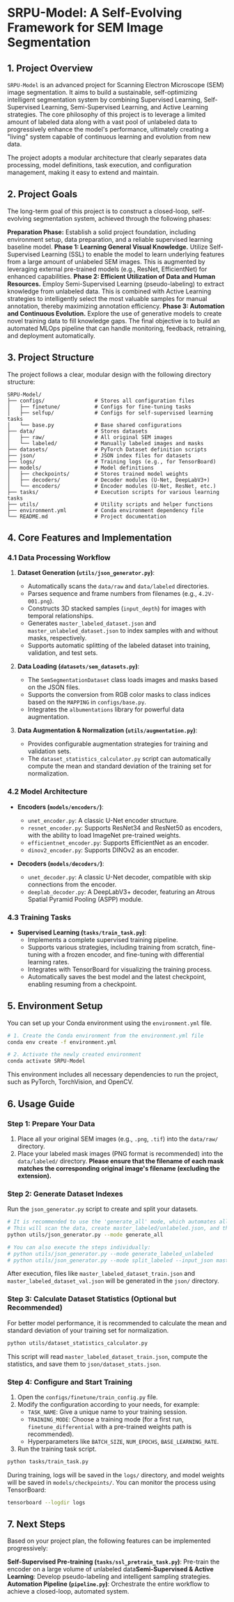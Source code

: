 # SRPU-Model: A Self-Evolving Framework for SEM Image Segmentation

## 1\. Project Overview

`SRPU-Model` is an advanced project for Scanning Electron Microscope (SEM) image segmentation. It aims to build a sustainable, self-optimizing intelligent segmentation system by combining Supervised Learning, Self-Supervised Learning, Semi-Supervised Learning, and Active Learning strategies. The core philosophy of this project is to leverage a limited amount of labeled data along with a vast pool of unlabeled data to progressively enhance the model's performance, ultimately creating a "living" system capable of continuous learning and evolution from new data.

The project adopts a modular architecture that clearly separates data processing, model definitions, task execution, and configuration management, making it easy to extend and maintain.

## 2\. Project Goals

The long-term goal of this project is to construct a closed-loop, self-evolving segmentation system, achieved through the following phases:

**Preparation Phase:** Establish a solid project foundation, including environment setup, data preparation, and a reliable supervised learning baseline model.
  **Phase 1: Learning General Visual Knowledge.** Utilize Self-Supervised Learning (SSL) to enable the model to learn underlying features from a large amount of unlabeled SEM images. This is augmented by leveraging external pre-trained models (e.g., ResNet, EfficientNet) for enhanced capabilities.
  **Phase 2: Efficient Utilization of Data and Human Resources.** Employ Semi-Supervised Learning (pseudo-labeling) to extract knowledge from unlabeled data. This is combined with Active Learning strategies to intelligently select the most valuable samples for manual annotation, thereby maximizing annotation efficiency.
  **Phase 3: Automation and Continuous Evolution.** Explore the use of generative models to create novel training data to fill knowledge gaps. The final objective is to build an automated MLOps pipeline that can handle monitoring, feedback, retraining, and deployment automatically.

## 3\. Project Structure

The project follows a clear, modular design with the following directory structure:

```
SRPU-Model/
├── configs/                # Stores all configuration files
│   ├── finetune/           # Configs for fine-tuning tasks
│   ├── selfup/             # Configs for self-supervised learning tasks
│   └── base.py             # Base shared configurations
├── data/                   # Stores datasets
│   ├── raw/                # All original SEM images
│   └── labeled/            # Manually labeled images and masks
├── datasets/               # PyTorch Dataset definition scripts
├── json/                   # JSON index files for datasets
├── logs/                   # Training logs (e.g., for TensorBoard)
├── models/                 # Model definitions
│   ├── checkpoints/        # Stores trained model weights
│   ├── decoders/           # Decoder modules (U-Net, DeepLabV3+)
│   └── encoders/           # Encoder modules (U-Net, ResNet, etc.)
├── tasks/                  # Execution scripts for various learning tasks
├── utils/                  # Utility scripts and helper functions
├── environment.yml         # Conda environment dependency file
└── README.md               # Project documentation
```

## 4\. Core Features and Implementation

### 4.1 Data Processing Workflow

1.  **Dataset Generation (`utils/json_generator.py`)**:

      * Automatically scans the `data/raw` and `data/labeled` directories.
      * Parses sequence and frame numbers from filenames (e.g., `4.2V-001.png`).
      * Constructs 3D stacked samples (`input_depth`) for images with temporal relationships.
      * Generates `master_labeled_dataset.json` and `master_unlabeled_dataset.json` to index samples with and without masks, respectively.
      * Supports automatic splitting of the labeled dataset into training, validation, and test sets.

2.  **Data Loading (`datasets/sem_datasets.py`)**:

      * The `SemSegmentationDataset` class loads images and masks based on the JSON files.
      * Supports the conversion from RGB color masks to class indices based on the `MAPPING` in `configs/base.py`.
      * Integrates the `albumentations` library for powerful data augmentation.

3.  **Data Augmentation & Normalization (`utils/augmentation.py`)**:

      * Provides configurable augmentation strategies for training and validation sets.
      * The `dataset_statistics_calculator.py` script can automatically compute the mean and standard deviation of the training set for normalization.

### 4.2 Model Architecture

  * **Encoders (`models/encoders/`)**:

      * `unet_encoder.py`: A classic U-Net encoder structure.
      * `resnet_encoder.py`: Supports ResNet34 and ResNet50 as encoders, with the ability to load ImageNet pre-trained weights.
      * `efficientnet_encoder.py`: Supports EfficientNet as an encoder.
      * `dinov2_encoder.py`: Supports DINOv2 as an encoder.

  * **Decoders (`models/decoders/`)**:

      * `unet_decoder.py`: A classic U-Net decoder, compatible with skip connections from the encoder.
      * `deeplab_decoder.py`: A DeepLabV3+ decoder, featuring an Atrous Spatial Pyramid Pooling (ASPP) module.

### 4.3 Training Tasks

  * **Supervised Learning (`tasks/train_task.py`)**:
      * Implements a complete supervised training pipeline.
      * Supports various strategies, including training from scratch, fine-tuning with a frozen encoder, and fine-tuning with differential learning rates.
      * Integrates with TensorBoard for visualizing the training process.
      * Automatically saves the best model and the latest checkpoint, enabling resuming from a checkpoint.

## 5\. Environment Setup

You can set up your Conda environment using the `environment.yml` file.

```bash
# 1. Create the Conda environment from the environment.yml file
conda env create -f environment.yml

# 2. Activate the newly created environment
conda activate SRPU-Model
```

This environment includes all necessary dependencies to run the project, such as PyTorch, TorchVision, and OpenCV.

## 6\. Usage Guide

### Step 1: Prepare Your Data

1.  Place all your original SEM images (e.g., `.png`, `.tif`) into the `data/raw/` directory.
2.  Place your labeled mask images (PNG format is recommended) into the `data/labeled/` directory. **Please ensure that the filename of each mask matches the corresponding original image's filename (excluding the extension).**

### Step 2: Generate Dataset Indexes

Run the `json_generator.py` script to create and split your datasets.

```bash
# It is recommended to use the 'generate_all' mode, which automates all steps.
# This will scan the data, create master_labeled/unlabeled.json, and then split the labeled set.
python utils/json_generator.py --mode generate_all

# You can also execute the steps individually:
# python utils/json_generator.py --mode generate_labeled_unlabeled
# python utils/json_generator.py --mode split_labeled --input_json master_labeled_dataset.json
```

After execution, files like `master_labeled_dataset_train.json` and `master_labeled_dataset_val.json` will be generated in the `json/` directory.

### Step 3: Calculate Dataset Statistics (Optional but Recommended)

For better model performance, it is recommended to calculate the mean and standard deviation of your training set for normalization.

```bash
python utils/dataset_statistics_calculator.py
```

This script will read `master_labeled_dataset_train.json`, compute the statistics, and save them to `json/dataset_stats.json`.

### Step 4: Configure and Start Training

1.  Open the `configs/finetune/train_config.py` file.
2.  Modify the configuration according to your needs, for example:
      * `TASK_NAME`: Give a unique name to your training session.
      * `TRAINING_MODE`: Choose a training mode (for a first run, `finetune_differential` with a pre-trained weights path is recommended).
      * Hyperparameters like `BATCH_SIZE`, `NUM_EPOCHS`, `BASE_LEARNING_RATE`.
3.  Run the training task script.

<!-- end list -->

```bash
python tasks/train_task.py
```

During training, logs will be saved in the `logs/` directory, and model weights will be saved in `models/checkpoints/`. You can monitor the process using TensorBoard:

```bash
tensorboard --logdir logs
```

## 7\. Next Steps

Based on your project plan, the following features can be implemented progressively:

  **Self-Supervised Pre-training (`tasks/ssl_pretrain_task.py`)**: Pre-train the encoder on a large volume of unlabeled data**Semi-Supervised & Active Learning**: Develop pseudo-labeling and intelligent sampling strategies.
  **Automation Pipeline (`pipeline.py`)**: Orchestrate the entire workflow to achieve a closed-loop, automated system.
